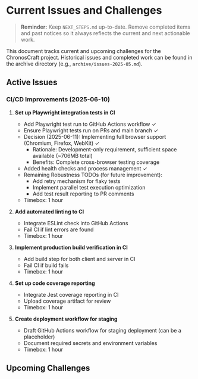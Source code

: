 # Current Issues and Challenges

> **Reminder:** Keep `NEXT_STEPS.md` up-to-date. Remove completed items and past notices so it always reflects the current and next actionable work.

This document tracks current and upcoming challenges for the ChronosCraft project.
Historical issues and completed work can be found in the archive directory (e.g., `archive/issues-2025-05.md`).

## Active Issues

### CI/CD Improvements (2025-06-10)

1. **Set up Playwright integration tests in CI**

   - Add Playwright test run to GitHub Actions workflow ✓
   - Ensure Playwright tests run on PRs and main branch ✓
   - Decision (2025-06-11): Implementing full browser support (Chromium, Firefox, WebKit) ✓
     - Rationale: Development-only requirement, sufficient space available (~706MB total)
     - Benefits: Complete cross-browser testing coverage
   - Added health checks and process management ✓
   - Remaining Robustness TODOs (for future improvement):
     - Add retry mechanism for flaky tests
     - Implement parallel test execution optimization
     - Add test result reporting to PR comments
   - Timebox: 1 hour

2. **Add automated linting to CI**

   - Integrate ESLint check into GitHub Actions
   - Fail CI if lint errors are found
   - Timebox: 1 hour

3. **Implement production build verification in CI**

   - Add build step for both client and server in CI
   - Fail CI if build fails
   - Timebox: 1 hour

4. **Set up code coverage reporting**

   - Integrate Jest coverage reporting in CI
   - Upload coverage artifact for review
   - Timebox: 1 hour

5. **Create deployment workflow for staging**
   - Draft GitHub Actions workflow for staging deployment (can be a placeholder)
   - Document required secrets and environment variables
   - Timebox: 1 hour

<!-- Add new issues above this line -->

## Upcoming Challenges

<!-- Add upcoming challenges above this line -->
